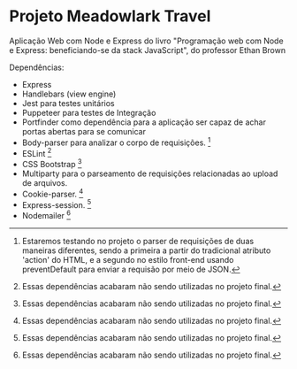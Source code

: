 # Projeto Meadowlark Travel

Aplicação Web com Node e Express do livro "Programação web com Node e Express: beneficiando-se da stack JavaScript", do professor Ethan Brown

Dependências:

- Express
- Handlebars (view engine)
- Jest para testes unitários
- Puppeteer para testes de Integração
- Portfinder como dependência para a aplicação ser capaz de achar portas abertas para se comunicar
- Body-parser para analizar o corpo de requisições. [^1]
- ESLint [^2]
- CSS Bootstrap [^2]
- Multiparty para o parseamento de requisições relacionadas ao upload de arquivos.
- Cookie-parser. [^2]
- Express-session. [^2]
- Nodemailer [^2]


[^1]: Estaremos testando no projeto o parser de requisições de duas maneiras diferentes, sendo a primeira a partir do tradicional atributo 'action' do HTML, e a segundo no estilo front-end usando preventDefault para enviar a requisão por meio de JSON.
[^2]: Essas dependências acabaram não sendo utilizadas no projeto final.
